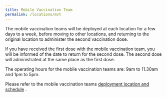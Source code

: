 ```yaml
---
title: Mobile Vaccination Team
permalink: /locations/mvt
---
```

The mobile vaccination teams will be deployed at each location for a few days to a week, before moving to other locations, and returning to the original location to administer the second vaccination dose. 

If you have received the first dose with the mobile vaccination team, you will be informed of the date to return for the second dose. The second dose will administrated at the same place as the first dose.

The operating hours for the mobile vaccination teams are: 9am to 11.30am and 1pm to 5pm.

Please refer to the mobile vaccination teams [ deployment location and schedule](https://go.gov.sg/mvts) .